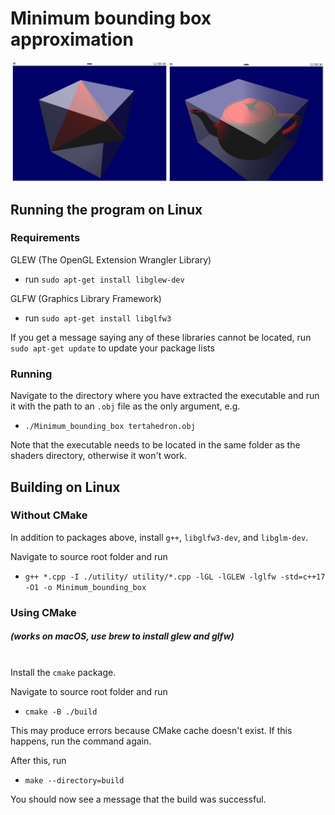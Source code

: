 # Minimum bounding box approximation

<p float="left" align="middle">
  <img src="screenshots/tetrahedron.png" width="49%" />
  <img src="screenshots/utah_teapot.png" width="49%" />
</p>

## Running the program on Linux

### Requirements
GLEW (The OpenGL Extension Wrangler Library) 
* run `sudo apt-get install libglew-dev`

GLFW (Graphics Library Framework)
* run `sudo apt-get install libglfw3`

If you get a message saying any of these libraries cannot be located,
run `sudo apt-get update` to update your package lists

### Running
Navigate to the directory where you have extracted the executable 
and run it with the path to an `.obj` file as the only argument, e.g.
* `./Minimum_bounding_box tertahedron.obj`

Note that the executable needs to be located in the same folder as 
the shaders directory, otherwise it won't work.

## Building on Linux 

### Without CMake
In addition to packages above, install `g++`, `libglfw3-dev`, and 
`libglm-dev`. 

Navigate to source root folder and run
* `g++ *.cpp -I ./utility/ utility/*.cpp -lGL -lGLEW -lglfw -std=c++17 -O1 -o Minimum_bounding_box`

### Using CMake
##### (works on macOS, use brew to install glew and glfw)
\
Install the `cmake` package.

Navigate to source root folder and run 
* `cmake -B ./build` 

This may produce errors because CMake cache doesn't exist. If this happens, run the command again.

After this, run
* `make --directory=build`

You should now see a message that the build was successful.
